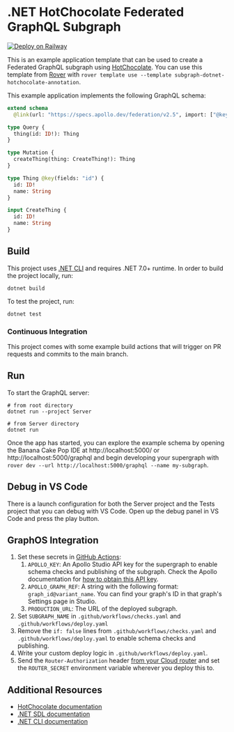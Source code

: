 # .NET HotChocolate Federated GraphQL Subgraph

[![Deploy on Railway](https://railway.app/button.svg)](https://railway.app/template/cJcDcc?referralCode=neALOu)

This is an example application template that can be used to create a Federated GraphQL subgraph using [HotChocolate](https://chillicream.com/docs/hotchocolate/v13). You can use this template from [Rover](https://www.apollographql.com/docs/rover/commands/template/) with `rover template use --template subgraph-dotnet-hotchocolate-annotation`.

This example application implements the following GraphQL schema:

```graphql
extend schema
  @link(url: "https://specs.apollo.dev/federation/v2.5", import: ["@key"])

type Query {
  thing(id: ID!): Thing
}

type Mutation {
  createThing(thing: CreateThing!): Thing
}

type Thing @key(fields: "id") {
  id: ID!
  name: String
}

input CreateThing {
  id: ID!
  name: String
}
```

## Build

This project uses [.NET CLI](https://learn.microsoft.com/en-us/dotnet/core/tools/) and requires .NET 7.0+ runtime. In order to build the project locally, run:

```shell
dotnet build
```

To test the project, run:

```shell
dotnet test
```

### Continuous Integration

This project comes with some example build actions that will trigger on PR requests and commits to the main branch.

## Run

To start the GraphQL server:

```shell script
# from root directory
dotnet run --project Server

# from Server directory
dotnet run
```

Once the app has started, you can explore the example schema by opening the Banana Cake Pop IDE at http://localhost:5000/ or http://localhost:5000/graphql and begin developing your supergraph with `rover dev --url http://localhost:5000/graphql --name my-subgraph`.

## Debug in VS Code

There is a launch configuration for both the Server project and the Tests project that you can debug with VS Code. Open up the debug panel in VS Code and press the play button.

## GraphOS Integration

1. Set these secrets in [GitHub Actions](https://docs.github.com/en/actions/security-guides/using-secrets-in-github-actions#creating-secrets-for-a-repository):
   1. `APOLLO_KEY`: An Apollo Studio API key for the supergraph to enable schema checks and publishing of the subgraph. Check the Apollo documentation for [how to obtain this API key](https://www.apollographql.com/docs/graphos/api-keys/#graph-api-keys).
   2. `APOLLO_GRAPH_REF`: A string with the following format: `graph_id@variant_name`. You can find your graph's ID in that graph's Settings page in Studio.
   3. `PRODUCTION_URL`: The URL of the deployed subgraph.
3. Set `SUBGRAPH_NAME` in `.github/workflows/checks.yaml` and `.github/workflows/deploy.yaml`
4. Remove the `if: false` lines from `.github/workflows/checks.yaml` and `.github/workflows/deploy.yaml` to enable schema checks and publishing.
5. Write your custom deploy logic in `.github/workflows/deploy.yaml`.
6. Send the `Router-Authorization` header [from your Cloud router](https://www.apollographql.com/docs/graphos/routing/cloud-configuration#managing-secrets) and set the `ROUTER_SECRET` environment variable wherever you deploy this to.

## Additional Resources

- [HotChocolate documentation](https://chillicream.com/docs/hotchocolate/v13)
- [.NET SDL documentation](https://learn.microsoft.com/en-us/dotnet/core/sdk)
- [.NET CLI documentation](https://learn.microsoft.com/en-us/dotnet/core/tools/)
